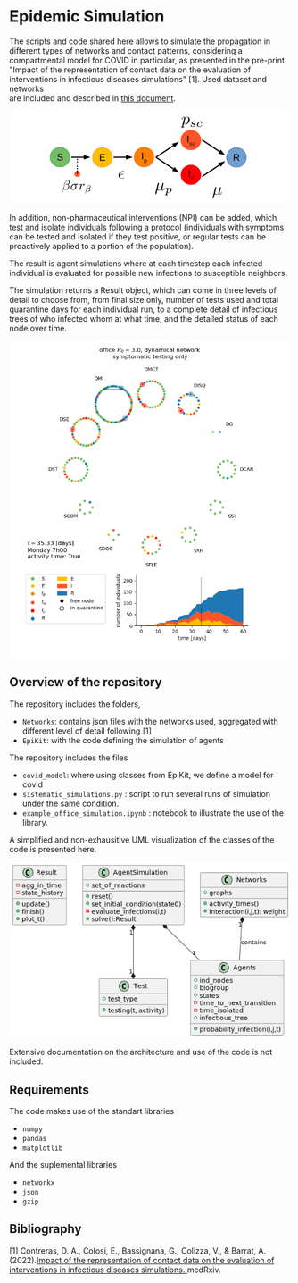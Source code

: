 # Epidemic Simulation

The scripts and code shared here allows to simulate the propagation in different types of networks and contact patterns, 
considering a compartmental model for COVID in particular, as presented in the pre-print "Impact of the representation
of contact data on the evaluation of interventions in infectious diseases simulations" [1]. Used dataset and networks  
are included and described in [this document](NETWORKS.md).

![Diagram of the compartmental model for COVID used](images/COVIDdiag.png)

In addition, non-pharmaceutical interventions (NPI) can be added, which test and isolate individuals following a protocol (individuals with symptoms can be tested and isolated if they test positive, or regular tests can be proactively applied to a portion of the population).

The result is agent simulations where at each timestep each infected individual is evaluated for possible new infections to susceptible neighbors.

The simulation returns a Result object, which can come in three levels of detail to choose from, from final size only, number of tests used and total quarantine days for each individual run, to a complete detail of infectious trees of who infected whom at what time, and the detailed status of each node over time.

![Animation of the result](images/sim_anim.gif)


## Overview of the repository

The repository includes the folders,
* `Networks`: contains json files with the networks used, aggregated with different level of detail following [1]
* `EpiKit`: with the code  defining the simulation of agents


The repository includes the files
* `covid_model`: where using classes from EpiKit, we define a model for covid
* `sistematic_simulations.py` : script to run several runs of simulation under the same condition.  
* `example_office_simulation.ipynb` : notebook to illustrate the use of the library. 


 A simplified and non-exhausitive UML visualization of the classes of the code is presented here.

![Animation of the result](images/uml_classes.png)

Extensive documentation on the architecture and use of the code is not included.

## Requirements
The code makes use of the standart libraries
* `numpy`
* `pandas`
* `matplotlib`

And the suplemental libraries
* `networkx`
* `json`
* `gzip`



## Bibliography
[1] Contreras, D. A., Colosi, E., Bassignana, G., Colizza, V., & Barrat, A. (2022).[Impact of the representation of contact data on the evaluation of interventions in infectious diseases simulations. ](https://www.medrxiv.org/content/10.1101/2022.02.28.22271600v1) medRxiv.
